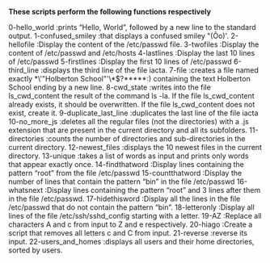 __These scripts perform the following functions respectively__

0-hello_world :prints “Hello, World”, followed by a new line to the standard output.
1-confused_smiley :that displays a confused smiley "(Ôo)'.
2-hellofile :Display the content of the /etc/passwd file.
3-twofiles :Display the content of /etc/passwd and /etc/hosts
4-lastlines :Display the last 10 lines of /etc/passwd
5-firstlines :Display the first 10 lines of /etc/passwd
6-third_line :displays the third line of the file iacta.
7-file :creates a file named exactly \*\\'"Holberton School"\'\\*$\?\*\*\*\*\*:) containing the text Holberton School ending by a new line.
8-cwd_state :writes into the file ls_cwd_content the result of the command ls -la. If the file ls_cwd_content already exists, it should be overwritten. If the file ls_cwd_content does not exist, create it.
9-duplicate_last_line :duplicates the last line of the file iacta
10-no_more_js :deletes all the regular files (not the directories) with a .js extension that are present in the current directory and all its subfolders.
11-directories :counts the number of directories and sub-directories in the current directory.
12-newest_files :displays the 10 newest files in the current directory.
13-unique :takes a list of words as input and prints only words that appear exactly once.
14-findthatword :Display lines containing the pattern “root” from the file /etc/passwd
15-countthatword :Display the number of lines that contain the pattern “bin” in the file /etc/passwd
16-whatsnext :Display lines containing the pattern “root” and 3 lines after them in the file /etc/passwd.
17-hidethisword :Display all the lines in the file /etc/passwd that do not contain the pattern “bin”.
18-letteronly :Display all lines of the file /etc/ssh/sshd_config starting with a letter.
19-AZ :Replace all characters A and c from input to Z and e respectively.
20-hiago :Create a script that removes all letters c and C from input.
21-reverse :reverse its input.
22-users_and_homes :displays all users and their home directories, sorted by users.